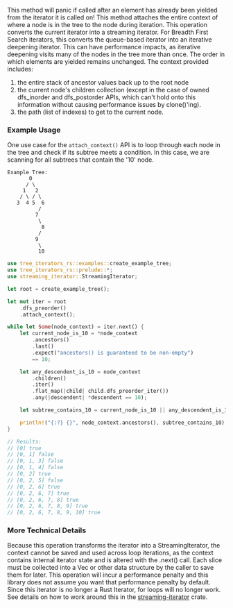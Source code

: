 This method will panic if called after an element has already been yielded from
the iterator it is called on! This method attaches the entire context of where a
node is in the tree to the node during iteration. This operation converts the
current iterator into a streaming iterator. For Breadth First Search iterators,
this converts the queue-based iterator into an iterative deepening iterator.
This can have performance impacts, as iterative deepening visits many of the
nodes in the tree more than once. The order in which elements are yielded
remains unchanged. The context provided includes:

1. the entire stack of ancestor values back up to the root node
2. the current node's children collection (except in the case of owned
   dfs_inorder and dfs_postorder APIs, which can't hold onto this information
   without causing performance issues by clone()'ing).
3. the path (list of indexes) to get to the current node.

### Example Usage

One use case for the `attach_context()` API is to loop through each node in the
tree and check if its subtree meets a condition. In this case, we are scanning
for all subtrees that contain the '10' node.

```text
Example Tree:
       0
      / \
     1   2
    / \ / \
   3  4 5  6
          /
         7
          \
           8
          /
         9
          \
          10
```

```rust
use tree_iterators_rs::examples::create_example_tree;
use tree_iterators_rs::prelude::*;
use streaming_iterator::StreamingIterator;

let root = create_example_tree();

let mut iter = root
    .dfs_preorder()
    .attach_context();

while let Some(node_context) = iter.next() {
    let current_node_is_10 = *node_context
        .ancestors()
        .last()
        .expect("ancestors() is guaranteed to be non-empty")
        == 10;

    let any_descendent_is_10 = node_context
        .children()
        .iter()
        .flat_map(|child| child.dfs_preorder_iter())
        .any(|descendent| *descendent == 10);

    let subtree_contains_10 = current_node_is_10 || any_descendent_is_10;

    println!("{:?} {}", node_context.ancestors(), subtree_contains_10);
}

// Results:
// [0] true
// [0, 1] false
// [0, 1, 3] false
// [0, 1, 4] false
// [0, 2] true
// [0, 2, 5] false
// [0, 2, 6] true
// [0, 2, 6, 7] true
// [0, 2, 6, 7, 8] true
// [0, 2, 6, 7, 8, 9] true
// [0, 2, 6, 7, 8, 9, 10] true
```

### More Technical Details

Because this operation transforms the iterator into a StreamingIterator, the
context cannot be saved and used across loop iterations, as the context contains
internal iterator state and is altered with the .next() call. Each slice must be
collected into a Vec or other data structure by the caller to save them for
later. This operation will incur a performance penalty and this library does not
assume you want that performance penalty by default. Since this iterator is no
longer a Rust Iterator, for loops will no longer work. See details on how to
work around this in the
[streaming-iterator](https://crates.io/crates/streaming-iterator) crate.
